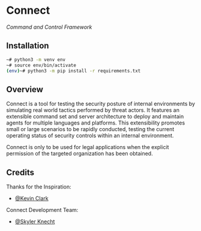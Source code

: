 # Connect
*Command and Control Framework* 

## Installation 
```bash
~# python3 -m venv env
~# source env/bin/activate
(env)~# python3 -m pip install -r requirements.txt
```

## Overview
Connect is a tool for testing the security posture of internal environments by simulating
real world tactics performed by threat actors. It features an extensible command set and
server architecture to deploy and maintain agents for multiple languages and platforms.
This extensibility promotes small or large scenarios to be rapidly conducted, testing the 
current operating status of security controls within an internal environment.

Connect is only to be used for legal applications when the explicit permission of the targeted
organization has been obtained.

## Credits
Thanks for the Inspiration:

- [@Kevin Clark](https://twitter.com/GuhnooPlusLinux)

Connect Development Team:

- [@Skyler Knecht](https://twitter.com/skylerknecht)